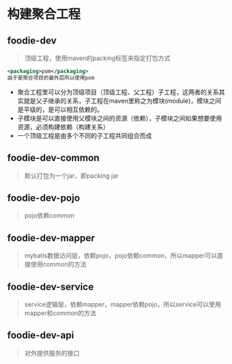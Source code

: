 

# 构建聚合工程

## foodie-dev

> 顶级工程，使用maven的packing标签来指定打包方式

```xml
<packaging>pom</packaging>
由于是聚合项目的最外层所以使用pom
```

- 聚合工程里可以分为顶级项目（顶级工程、父工程）子工程，这两者的关系其实就是父子继承的关系，子工程在maven里称之为模块(module)，模块之间是平级的，是可以相互依赖的。
- 子模块是可以直接使用父模块之间的资源（依赖），子模块之间如果想要使用资源，必须构建依赖（构建关系）
- 一个顶级工程是由多个不同的子工程共同组合而成

## foodie-dev-common

> 默认打包为一个jar，即packing jar

## foodie-dev-pojo

> pojo依赖common

## foodie-dev-mapper

> mybatis数据访问层，依赖pojo，pojo依赖common，所以mapper可以直接使用common的方法

## foodie-dev-service

> service逻辑层，依赖mapper，mapper依赖pojo，所以service可以使用mapper和common的方法

## foodie-dev-api

> 对外提供服务的接口

